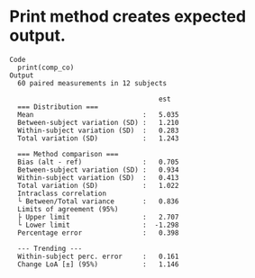 # Print method creates expected output.

    Code
      print(comp_co)
    Output
      60 paired measurements in 12 subjects
      
                                         est 
      === Distribution ===
      Mean                           :   5.035  
      Between-subject variation (SD) :   1.210  
      Within-subject variation (SD)  :   0.283  
      Total variation (SD)           :   1.243  
      
      === Method comparison ===
      Bias (alt - ref)               :   0.705  
      Between-subject variation (SD) :   0.934  
      Within-subject variation (SD)  :   0.413  
      Total variation (SD)           :   1.022  
      Intraclass correlation
      └ Between/Total variance       :   0.836  
      Limits of agreement (95%)
      ├ Upper limit                  :   2.707  
      └ Lower limit                  :  -1.298  
      Percentage error               :   0.398  
      
      --- Trending ---
      Within-subject perc. error     :   0.161  
      Change LoA [±] (95%)           :   1.146  

